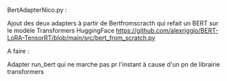 
BertAdapterNico.py :

Ajout des deux adapters à partir de Bertfromscracth qui refait un BERT sur le modèle Transformers HuggingFace
https://github.com/alexriggio/BERT-LoRA-TensorRT/blob/main/src/bert_from_scratch.py

A faire : 

Adapter run_bert qui ne marche pas pr l'instant à cause d'un pn de librairie transformers


